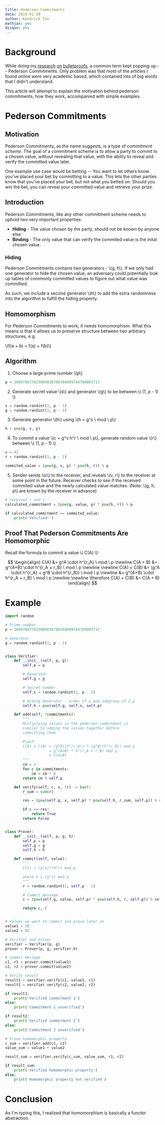 ```yaml
---
title: Pederson Commitments
date: 2019-01-20
author: Kendrick Tan
mathjax: yes
disqus: yes
---
```


# Background
While doing my [research](https://www.youtube.com/watch?v=BBe1JzUxSB8) [on](https://joinmarket.me/blog/blog/bulletpoints-on-bulletproofs/) [bulletproofs](https://doc-internal.dalek.rs/bulletproofs/notes/index.html), a common term kept popping up -- Pederson Commitments. Only problem was that most of the articles I found online were very academic based, which contained lots of big words that I didn't understand.

This article will attempt to explain the motivation behind pederson commitments, how they work, accompanied with simple examples.

# Pederson Commitments
## Motivation
Pederson Commitments, as the name suggests, is a type of _commitment scheme_. The goal of a commitment scheme is to allow a party to commit to a chosen value, without revealing that value, with the ability to reveal and verify the committed value later.

One example use case would be betting -- You want to let others know you've placed your bet by committing to a value. This lets the other parties know that you've placed your bet, but not what you betted on. Should you win the bet, you can reveal your committed value and retrieve your prize.

## Introduction
Pederson Commitments, like any other commitment scheme needs to uphold two very important properties:

- __Hiding__ - The value chosen by the party, should not be known by anyone else
- __Binding__ - The only value that can verify the commited value is the inital chosen value.

### Hiding
Pederson Commitments contains two generators - \\(g, h\\). If we only had one generator to hide the chosen value, an adversary could potentially look up tables of commonly committed values to figure out what value was committed.

As such, we include a second generator \\(h\\) to add the extra randomness into the algorithm to fulfill the hiding property.

## Homomorphism
For Pederson Commitments to work, it needs homomorphism. What this means is that it allows us to preserve structure between two arbitrary structures, e.g:

\\(f(a + b) = f(a) + f(b)\\)

## Algorithm
1. Choose a large prime number \\(p\\)

```python
p = 260978677425009836700364089744760003717
```

2. Generate secret value \\(s\\) and generator \\(g\\) to be between \\( (1, p - 1) \\)

```python
s = random.randint(1, p - 1)
g = random.randint(1, p - 1)
```

3. Generate generator \\(h\\) using \\(h = g^s \\ mod \\ p\\)

```python
h = pow(g, s, p)
```

4. To commit a value \\(c = g^v h^r \\ mod \\ p\\), generate random value \\(r\\) between \\( (1, p - 1) \\)

```python
v = 42
r = random.randint(1, p - 1)

commited_value = (pow(g, v, p) * pow(h, r)) % p
```

5. Sender sends \\(c\\) to the receiver, and reveals \\(v, r\\) to the receiver at some point in the future. Receiver checks to see if the received commited value and the newly calculated value matches. (Note: \\(g, h, p\\) are known by the receiver in advance)

```python
# received r and v
calculated_commitment = (pow(g, value, p) * pow(h, r)) % p

if calculated_commitment == commited_value:
    print('Verified!')
```

## Proof That Pederson Commitments Are Homomorphic
Recall the formula to commit a value \\( C(A) \\):

$$
\begin{align}
C(A) &= g^A \cdot  h^{r_A} \ mod \ p \newline
C(A + B) &= g^{A+B} \cdot  h^{r_A + r_B} \ mod \ p \newline \newline
C(A) + C(B) &= (g^A \cdot  h^{r_A} + g^B \cdot  h^{r_B}) \ mod \ p \newline
&= g^{A+B} \cdot h^{r_A + r_B} \ mod \ p \newline \newline
\therefore C(A) + C(B) &= C(A + B)
\end{align}
$$

# Example
```python
import random

# Prime number
p = 260978677425009836700364089744760003717

# Generator
g = random.randint(1, p - 1)


class Verifier:
    def __init__(self, p, g):
        self.p = p

        # Generator
        self.g = g

        # Secret number
        self.s = random.randint(1, p - 1)

        # Hiding Generator - order of q and subgroup of Z_p
        self.h = pow(self.g, self.s, self.p)

    def add(self, *commitments):
        """
        Multiplying values in the pedersen commitment is
        similar to adding the values together before
        committing them

        Proof:
        C(A) x C(B) = (g^A)(h^(r_A)) * (g^B)(h^(r_B)) mod p
                    = g^(A+B) * h^(r_A + r_B) mod p
                    = C(A+B)
        """
        cm = 1
        for c in commitments:
            cm = cm * c
        return cm % self.p

    def verify(self, c, x, *r) -> bool:
        r_sum = sum(r)

        res = (pow(self.g, x, self.p) * pow(self.h, r_sum, self.p)) % self.p

        if c == res:
            return True
        return False


class Prover:
    def __init__(self, p, g, h):
        self.p = p
        self.g = g
        self.h = h

    def commit(self, value):
        """
        C(x) = (g^x)*(h^r) mod p

        where h = (g^s) mod p
        """
        r = random.randint(1, self.p - 1)

        # Commit message
        c = (pow(self.g, value, self.p) * pow(self.h, r, self.p)) % self.p

        return c, r


# Values we want to commit and prove later on
value1 = 50
value2 = 42

# Verifier and prover
verifier = Verifier(p, g)
prover = Prover(p, g, verifier.h)

# Commit message
c1, r1 = prover.commit(value1)
c2, r2 = prover.commit(value2)

# Verify result
result1 = verifier.verify(c1, value1, r1)
result2 = verifier.verify(c2, value2, r2)

if result1:
    print('Verified commitment 1')
else:
    print('Commitment 1 unverified')

if result2:
    print('Verified commitment 2')
else:
    print('Commitment 2 unverified')

# Prove homomorphic property
c_sum = verifier.add(c1, c2)
value_sum = value1 + value2

result_sum = verifier.verify(c_sum, value_sum, r1, r2)

if result_sum:
    print('Verified homomorphic property')
else:
    print('Homomorphic property not verified')
```

# Conclusion
As I'm typing this, I realized that homomorphism is basically a functor abstraction.